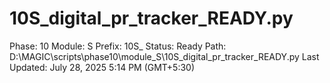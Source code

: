 # 10S_digital_pr_tracker_READY.py

Phase: 10
Module: S
Prefix: 10S_
Status: Ready
Path: D:\MAGIC\scripts\phase10\module_S\10S_digital_pr_tracker_READY.py
Last Updated: July 28, 2025 5:14 PM (GMT+5:30)
